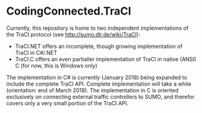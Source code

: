 # CodingConnected.TraCI

Currently, this repository is home to two independent implementations of the TraCI protocol (see http://sumo.dlr.de/wiki/TraCI):

- TraCI.NET offers an incomplete, though growing implementation of TraCI in C#/.NET
- TraCI.C offers an even partialler implementation of TraCI in native (ANSI) C (for now, this is Windows only)

The implementation in C# is currently (January 2018) being expanded to include the complete TraCI API. Complete implementation will take a while (orientation: end of March 2018). The implementation in C is oriented exclusively on connecting external traffic controllers to SUMO, and therefor covers only a very small portion of the TraCI API.